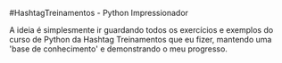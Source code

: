 #HashtagTreinamentos - Python Impressionador

A ideia é simplesmente ir guardando todos os exercícios e exemplos do curso de Python da Hashtag Treinamentos que eu fizer, mantendo uma 'base de conhecimento' e demonstrando o meu progresso.
